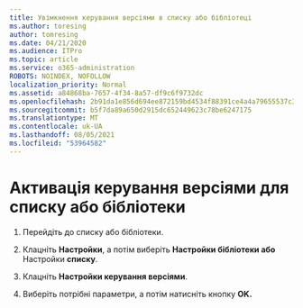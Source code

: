 ```yaml
---
title: Увімкнення керування версіями в списку або бібліотеці
ms.author: toresing
author: tomresing
ms.date: 04/21/2020
ms.audience: ITPro
ms.topic: article
ms.service: o365-administration
ROBOTS: NOINDEX, NOFOLLOW
localization_priority: Normal
ms.assetid: a84868ba-7657-4f34-8a57-df9c6f9732dc
ms.openlocfilehash: 2b91da1e856d694ee872159bd4534f88391ce4a4a79655537c3c69b1910d9b37
ms.sourcegitcommit: b5f7da89a650d2915dc652449623c78be6247175
ms.translationtype: MT
ms.contentlocale: uk-UA
ms.lasthandoff: 08/05/2021
ms.locfileid: "53964582"
---
```

# <a name="enable-versioning-for-a-list-or-library"></a>Активація керування версіями для списку або бібліотеки

1. Перейдіть до списку або бібліотеки.
    
2. Клацніть **Настройки**, а потім виберіть **Настройки бібліотеки або** Настройки **списку**.
    
3. Клацніть **Настройки керування версіями**.
    
4. Виберіть потрібні параметри, а потім натисніть кнопку **OK.**
    

